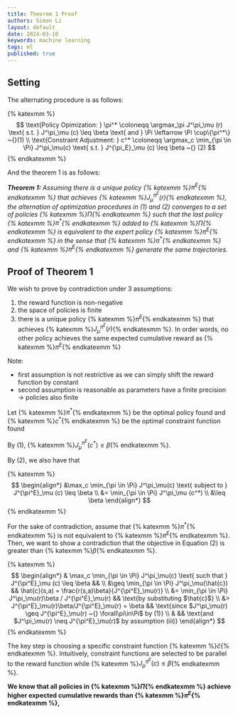 ```yaml
---
title: Theorem 1 Proof
authors: Simon Li
layout: default
date: 2024-03-10
keywords: machine learning
tags: ml
published: true
---
```


## Setting

The alternating procedure is as follows:

{% katexmm %}
$$
\text{Policy Opimization: } \pi^* \coloneqq \argmax_\pi J^\pi_\mu (r) \text{ s.t. } J^\pi_\mu (c) \leq \beta \text{ and } \Pi \leftarrow \Pi \cup\{\pi^*\} ~{}(1) \\
\text{Constraint Adjustment: } c^* \coloneqq \argmax_c \min_{\pi \in \Pi} J^\pi_\mu(c) \text{ s.t. } J^{\pi_E}_\mu (c) \leq \beta ~{} (2)
$$
{% endkatexmm %}

And the theorem 1 is as follows:

***Theorem 1:** Assuming there is a unique policy {% katexmm %}$\pi^E${% endkatexmm %} that achieves {% katexmm %}$J^{\pi^E}_\mu (r)${% endkatexmm %}, the alternation of optimization procedures in (1) and (2) converges to a set of policies {% katexmm %}$\Pi${% endkatexmm %} such that the last policy {% katexmm %}$\pi^*${% endkatexmm %} added to {% katexmm %}$\Pi${% endkatexmm %}  is equivalent to the expert policy {% katexmm %}$\pi^E${% endkatexmm %} in the sense that {% katexmm %}$\pi^*${% endkatexmm %} and {% katexmm %}$\pi^E${% endkatexmm %} generate the same trajectories.*

## Proof of Theorem 1

We wish to prove by contradiction under 3 assumptions:

1. the reward function is non-negative
2. the space of policies is finite
3. there is a unique policy {% katexmm %}$\pi^E${% endkatexmm %} that achieves {% katexmm %}$J^{\pi^E}_\mu (r)${% endkatexmm %}. In order words, no other policy achieves the same expected cumulative reward as {% katexmm %}$\pi^E${% endkatexmm %}

Note: 

- first assumption is not restrictive as we can simply shift the reward function by constant
- second assumption is reasonable as parameters have a finite precision → policies also finite

Let {% katexmm %}$\pi^*${% endkatexmm %} be the optimal policy found and {% katexmm %}$c^*${% endkatexmm %} be the optimal constraint function found 

By (1), {% katexmm %}$J^{\pi^E}_\mu (c^*) \leq \beta${% endkatexmm %}. 

By (2), we also have that 

{% katexmm %}
$$
\begin{align*}
&\max_c \min_{\pi \in \Pi} J^\pi_\mu(c) \text{ subject to } J^{\pi^E}_\mu (c) \leq \beta \\
&= \min_{\pi \in \Pi} J^\pi_\mu (c^*) \\
&\leq \beta
\end{align*}
$$
{% endkatexmm %}


For the sake of contradiction, assume that {% katexmm %}$\pi^*${% endkatexmm %} is not equivalent to {% katexmm %}$\pi^E${% endkatexmm %}. Then, we want to show a contradiction that the objective in Equation (2) is greater than {% katexmm %}$\beta${% endkatexmm %}.

{% katexmm %}
$$
\begin{align*}
& \max_c \min_{\pi \in \Pi} J^\pi_\mu(c) \text{ such that } J^{\pi^E}_\mu (c) \leq \beta && \\
&\geq \min_{\pi \in \Pi} J^\pi_\mu(\hat{c}) && \hat{c}(s,a) = \frac{r(s,a)\beta}{J^{\pi^E}_\mu(r)} \\
&= \min_{\pi \in \Pi} J^\pi_\mu(r)\beta / J^{\pi^E}_\mu(r) && \text{by substituting $\hat{c}$} \\
&> J^{\pi^E}_\mu(r)\beta/J^{\pi^E}_\mu(r) = \beta && \text{since $J^\pi_\mu(r) \geq J^{\pi^E}_\mu(r) ~{} \forall\pi\in\Pi$ by (1)} \\ & && \text{and $J^\pi_\mu(r) \neq J^{\pi^E}_\mu(r)$ by assumption (iii)}
\end{align*}
$$
{% endkatexmm %}

The key step is choosing a specific constraint function {% katexmm %}$\hat{c}${% endkatexmm %}. Intuitively, constraint functions are selected to be parallel to the reward function while {% katexmm %}$J^{\pi^E}_\mu(c) \leq \beta${% endkatexmm %}.

**We know that all policies in {% katexmm %}$\Pi${% endkatexmm %} achieve higher expected cumulative rewards than {% katexmm %}$\pi^E${% endkatexmm %},**